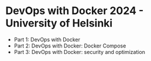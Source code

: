 # DevOps with Docker 2024 - University of Helsinki

- Part 1: DevOps with Docker
- Part 2: DevOps with Docker: Docker Compose
- Part 3: DevOps with Docker: security and optimization